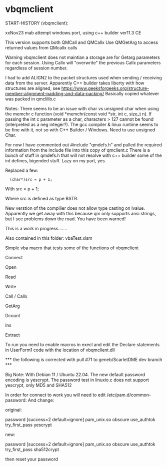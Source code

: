 # vbqmclient 

  START-HISTORY (vbqmclient):
  
  xxNov23 mab attempt windows port, using c++ builder ver11.3 CE

  This version supports both QMCall and QMCallx 
  Use QMGetArg to access returned values from QMcallx calls
  
  Warning vbqmclient does not maintian a storage are for Getarg parameters for each session. Using Callx will "overwrite" the previous Callx
  parameters regardless of session number.
  
  I had to add ALIGN2 to the packet structures used when sending / receiving data from the server. Apparently C++ builder takes liberty with how
  structures are aligned, see https://www.geeksforgeeks.org/structure-member-alignment-padding-and-data-packing/
  Basically copied whatever was packed in qmclilib.c
  
  Notes: There seems to be an issue with char vs unsigned char when using the memchr c function (void *memchr(const void *str, int c, size_t n).
  If passing the int c parameter as a char, characters > 127 cannot be found (interpreted as a neg integer?).
  The gcc compiler & linux runtime seems to be fine with it,  not so with C++ Builder / Windows. Need to use unsigned Char.

  For now I have commented out #include "qmdefs.h" and pulled the required
  information from the include file into this copy of qmclient.c
  There is a bunch of stuff in qmdefs.h that will not resolve with c++ builder
  some of the int defines, bigended stuff. Lazy on my part, yes.

  Replaced a few:
  
      (char*)src = p + 1;
      
  With
		src = p + 1;
  
  Where src is defined as type BSTR.
  
  New verstion of the compilier does not allow type casting on lvalue.
   Apparently we get away with this because qm only supports ansi strings,
     but I see problems down the road.  You have been warned!

  This is a work in progress.......

  Also contained in this folder: vbaTest.xlsm
  
  Simple vba macro that tests some of the functions of vbqmclient
  
  Connect
  
  Open
  
  Read
  
  Write
  
  Call / Callx
  
  GetArg
  
  Dcount
  
  Ins
  
  Extract

  To run you need to enable macros in execl and edit the Declare statements in UserForm1 code with the location of vbqmclient.dll 

  *** the following is corrected with pull #71 to geneb/ScarletDME dev branch ***
  
  Big Note: With Debian 11 / Ubuntu 22.04. The new default password encoding is yescrypt.
  The password test in linuxio.c does not support yescrypt, only MD5 and SHA512
  
  In order for connect to work you will need to edit  /etc/pam.d/common-password:
  And change:
  
  original:
  
   password    [success=2 default=ignore]    pam_unix.so obscure use_authtok try_first_pass yescrypt
   
  new:
  
   password    [success=2 default=ignore]    pam_unix.so obscure use_authtok try_first_pass sha512crypt
   
  then reset your password 
